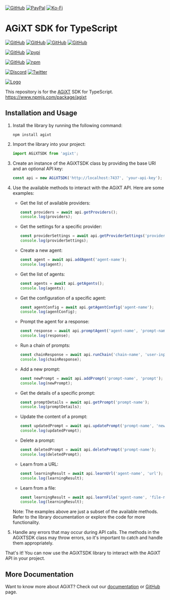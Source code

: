 [![GitHub](https://img.shields.io/badge/GitHub-Sponsor%20Josh%20XT-blue?logo=github&style=plastic)](https://github.com/sponsors/Josh-XT) [![PayPal](https://img.shields.io/badge/PayPal-Sponsor%20Josh%20XT-blue.svg?logo=paypal&style=plastic)](https://paypal.me/joshxt) [![Ko-Fi](https://img.shields.io/badge/Kofi-Sponsor%20Josh%20XT-blue.svg?logo=kofi&style=plastic)](https://ko-fi.com/joshxt)

# AGiXT SDK for TypeScript

[![GitHub](https://img.shields.io/badge/GitHub-AGiXT%20Core-blue?logo=github&style=plastic)](https://github.com/Josh-XT/AGiXT) [![GitHub](https://img.shields.io/badge/GitHub-AGiXT%20Hub-blue?logo=github&style=plastic)](https://github.com/AGiXT/hub) [![GitHub](https://img.shields.io/badge/GitHub-AGiXT%20Light%20Hub-blue?logo=github&style=plastic)](https://github.com/AGiXT/light-hub) [![GitHub](https://img.shields.io/badge/GitHub-AGiXT%20Streamlit%20Web%20UI-blue?logo=github&style=plastic)](https://github.com/AGiXT/streamlit)

[![GitHub](https://img.shields.io/badge/GitHub-AGiXT%20Python%20SDK-blue?logo=github&style=plastic)](https://github.com/AGiXT/python-sdk) [![pypi](https://img.shields.io/badge/pypi-AGiXT%20Python%20SDK-blue?logo=pypi&style=plastic)](https://pypi.org/project/agixtsdk/)

[![GitHub](https://img.shields.io/badge/GitHub-AGiXT%20TypeScript%20SDK-blue?logo=github&style=plastic)](https://github.com/AGiXT/typescript-sdk) [![npm](https://img.shields.io/badge/npm-AGiXT%20TypeScript%20SDK-blue?logo=npm&style=plastic)](https://www.npmjs.com/package/agixt)


[![Discord](https://img.shields.io/discord/1097720481970397356?label=Discord&logo=discord&logoColor=white&style=plastic&color=5865f2)](https://discord.gg/d3TkHRZcjD) 
[![Twitter](https://img.shields.io/badge/Twitter-Follow_@Josh_XT-blue?logo=twitter&style=plastic)](https://twitter.com/Josh_XT) 

[![Logo](https://josh-xt.github.io/AGiXT/images/AGiXT-gradient-flat.svg)](https://josh-xt.github.io/AGiXT/)

This repository is for the [AGiXT](https://github.com/Josh-XT/AGiXT) SDK for TypeScript. https://www.npmjs.com/package/agixt
## Installation and Usage

1. Install the library by running the following command:
   ```
   npm install agixt
   ```

2. Import the library into your project:
   ```typescript
   import AGiXTSDK from 'agixt';
   ```

3. Create an instance of the AGiXTSDK class by providing the base URI and an optional API key:
   ```typescript
   const api = new AGiXTSDK('http://localhost:7437', 'your-api-key');
   ```

4. Use the available methods to interact with the AGiXT API. Here are some examples:

   - Get the list of available providers:
     ```typescript
     const providers = await api.getProviders();
     console.log(providers);
     ```

   - Get the settings for a specific provider:
     ```typescript
     const providerSettings = await api.getProviderSettings('provider-name');
     console.log(providerSettings);
     ```

   - Create a new agent:
     ```typescript
     const agent = await api.addAgent('agent-name');
     console.log(agent);
     ```

   - Get the list of agents:
     ```typescript
     const agents = await api.getAgents();
     console.log(agents);
     ```

   - Get the configuration of a specific agent:
     ```typescript
     const agentConfig = await api.getAgentConfig('agent-name');
     console.log(agentConfig);
     ```

   - Prompt the agent for a response:
     ```typescript
     const response = await api.promptAgent('agent-name', 'prompt-name', { prompt_args });
     console.log(response);
     ```

   - Run a chain of prompts:
     ```typescript
     const chainResponse = await api.runChain('chain-name', 'user-input', 'agent-name', false, 1);
     console.log(chainResponse);
     ```

   - Add a new prompt:
     ```typescript
     const newPrompt = await api.addPrompt('prompt-name', 'prompt');
     console.log(newPrompt);
     ```

   - Get the details of a specific prompt:
     ```typescript
     const promptDetails = await api.getPrompt('prompt-name');
     console.log(promptDetails);
     ```

   - Update the content of a prompt:
     ```typescript
     const updatedPrompt = await api.updatePrompt('prompt-name', 'new-prompt');
     console.log(updatedPrompt);
     ```

   - Delete a prompt:
     ```typescript
     const deletedPrompt = await api.deletePrompt('prompt-name');
     console.log(deletedPrompt);
     ```

   - Learn from a URL:
     ```typescript
     const learningResult = await api.learnUrl('agent-name', 'url');
     console.log(learningResult);
     ```

   - Learn from a file:
     ```typescript
     const learningResult = await api.learnFile('agent-name', 'file-name', 'file-content');
     console.log(learningResult);
     ```

   Note: The examples above are just a subset of the available methods. Refer to the library documentation or explore the code for more functionality.

5. Handle any errors that may occur during API calls. The methods in the AGiXTSDK class may throw errors, so it's important to catch and handle them appropriately.

That's it! You can now use the AGiXTSDK library to interact with the AGiXT API in your project.
## More Documentation
Want to know more about AGiXT?  Check out our [documentation](https://josh-xt.github.io/AGiXT/) or [GitHub](https://github.com/Josh-XT/AGiXT) page.
